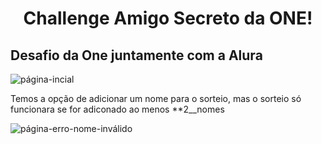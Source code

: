 <h1 align="center"> Challenge Amigo Secreto da ONE!</h1>

## Desafio da One juntamente com a Alura

![página-incial](https://github.com/user-attachments/assets/c1adda25-912a-4aee-b0eb-61a51515b66a)

<p> Temos a opção de adicionar um nome para o sorteio, mas o sorteio só funcionara se for adiconado ao menos **2__nomes </p>

![página-erro-nome-inválido](https://github.com/user-attachments/assets/8401d80c-8af1-4477-892f-72187ae94466)
